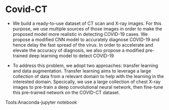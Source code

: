 # Covid-CT
* We build a ready-to-use dataset of CT scan and X-ray images. For this purpose, we use multiple sources of those images in order to make the proposed model more realistic in detecting COVID-19 cases. 
We propose a modified CNN model to accurately diagnose COVID-19 and hence delay the fast spread of the virus.
In order to accelerate and elevate the accuracy of diagnosis, we also propose a modified pre-trained deep learning model to detect COVID-19


* To address this problem, we adopt two approaches: transfer learning and data augmentation. Transfer learning aims to leverage a large collection of data from a relevant domain to help with the learning in the interested domain. Specically, we use a large
collection of chest X-ray images to pre-train a deep convolutional neural network, then fine-tune this pre-trained network on the COVID-CT dataset.

Tools:Anaconda-jupyter notebook
